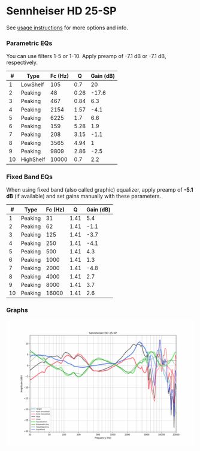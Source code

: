 # Sennheiser HD 25-SP
See [usage instructions](https://github.com/jaakkopasanen/AutoEq#usage) for more options and info.

### Parametric EQs
You can use filters 1-5 or 1-10. Apply preamp of -7.1 dB or -7.1 dB, respectively.

|   # | Type      |   Fc (Hz) |    Q |   Gain (dB) |
|-----|-----------|-----------|------|-------------|
|   1 | LowShelf  |       105 | 0.7  |        20   |
|   2 | Peaking   |        48 | 0.26 |       -17.6 |
|   3 | Peaking   |       467 | 0.84 |         6.3 |
|   4 | Peaking   |      2154 | 1.57 |        -4.1 |
|   5 | Peaking   |      6225 | 1.7  |         6.6 |
|   6 | Peaking   |       159 | 5.28 |         1.9 |
|   7 | Peaking   |       208 | 3.15 |        -1.1 |
|   8 | Peaking   |      3565 | 4.94 |         1   |
|   9 | Peaking   |      9809 | 2.86 |        -2.5 |
|  10 | HighShelf |     10000 | 0.7  |         2.2 |

### Fixed Band EQs
When using fixed band (also called graphic) equalizer, apply preamp of **-5.1 dB** (if available) and set gains manually with these parameters.

|   # | Type    |   Fc (Hz) |    Q |   Gain (dB) |
|-----|---------|-----------|------|-------------|
|   1 | Peaking |        31 | 1.41 |         5.4 |
|   2 | Peaking |        62 | 1.41 |        -1.1 |
|   3 | Peaking |       125 | 1.41 |        -3.7 |
|   4 | Peaking |       250 | 1.41 |        -4.1 |
|   5 | Peaking |       500 | 1.41 |         4.3 |
|   6 | Peaking |      1000 | 1.41 |         1.3 |
|   7 | Peaking |      2000 | 1.41 |        -4.8 |
|   8 | Peaking |      4000 | 1.41 |         2.7 |
|   9 | Peaking |      8000 | 1.41 |         3.7 |
|  10 | Peaking |     16000 | 1.41 |         2.6 |

### Graphs
![](./Sennheiser%20HD%2025-SP.png)
